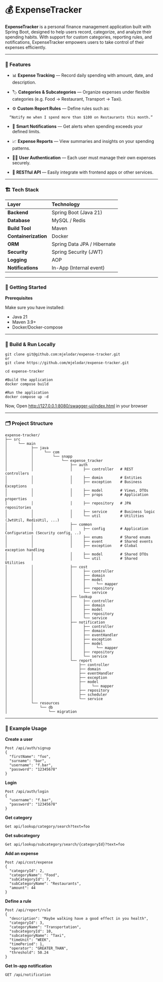 #  💰 ExpenseTracker

**ExpenseTracker** is a personal finance management application built with Spring Boot, designed to help users record, categorize, and analyze their spending habits.
With support for custom categories, reporting rules, and notifications, ExpenseTracker empowers users to take control of their expenses efficiently.

---

### 🧩 Features

* 📊 **Expense Tracking** — Record daily spending with amount, date, and description.

* 🏷️ **Categories & Subcategories** — Organize expenses under flexible categories (e.g. Food → Restaurant, Transport → Taxi).

* ⚙️ **Custom Report Rules** — Define rules such as:

`   “Notify me when I spend more than $100 on Restaurants this month.”
`
* 🔔 **Smart Notifications** — Get alerts when spending exceeds your defined limits.

* 📈 **Expense Reports** — View summaries and insights on your spending patterns.

* 🧑‍💻 **User Authentication** — Each user must manage their own expenses securely.

* 🧾 **RESTful API** — Easily integrate with frontend apps or other services.

---

### 🏗️ Tech Stack
| Layer                | Technology                  |
|:---------------------|:----------------------------|
| **Backend**          | Spring Boot (Java 21)       |
| **Database**         | MySQL / Redis               |
| **Build Tool**       | Maven                       |
| **Containerization** | Docker                      |
| **ORM**              | Spring Data JPA / Hibernate |
| **Security**         | Spring Security (JWT)       |
| **Logging**          | AOP                         |
| **Notifications**    | In-App (Internal event)     |

---
### 🚀 Getting Started
**Prerequisites**

Make sure you have installed:
* Java 21
* Maven 3.9+
* Docker/Docker-compose
---

### 🧱 Build & Run Locally

```Clone the repository
git clone git@github.com:mjelodar/expense-tracker.git
or
git clone https://github.com/mjelodar/expense-tracker.git

cd expense-tracker

#Build the application
docker compose build

#Run the application
docker compose up -d
```

Now, Open http://127.0.0.1:8080/swagger-ui/index.html in your browser

---
### 🗂️ Project Structure

```
expense-tracker/
├── src
│     └── main
│           ├── java
│           │     └── com
│           │         └── snapp
│           │             └── expense_tracker
│           │                 ├── auth
│           │                 │     ├── controller   # REST controllers
│           │                 │     ├── domin        # Entities
│           │                 │     ├── exception    # Business Exceptions
│           │                 │     ├── model        # Views, DTOs
│           │                 │     ├── props        # Application properties
│           │                 │     ├── repository   # JPA repositories
│           │                 │     ├── service      # Business logic
│           │                 │     └── util         # Utilities (JwtUtil, RedisUtil, ...)
│           │                 ├── common
│           │                 │     ├── config       # Application Configuration (Security config, ..)
│           │                 │     ├── enums        # Shared enums
│           │                 │     ├── event        # Shared events
│           │                 │     ├── exception    # Global exception handling
│           │                 │     ├── model        # Shared DTOs
│           │                 │     └── util         # Shared Utilities
│           │                 ├── cost
│           │                 │     ├── controller
│           │                 │     ├── domain
│           │                 │     ├── model
│           │                 │     │     └── mapper
│           │                 │     ├── repository
│           │                 │     └── service
│           │                 ├── lookup
│           │                 │     ├── controller
│           │                 │     ├── domain
│           │                 │     ├── model
│           │                 │     ├── repository
│           │                 │     └── service
│           │                 ├── notification
│           │                 │     ├── controller
│           │                 │     ├── domain
│           │                 │     ├── eventHandler
│           │                 │     ├── exception
│           │                 │     ├── model
│           │                 │     │     └── mapper
│           │                 │     ├── repository
│           │                 │     └── service
│           │                 └── report
│           │                     ├── controller
│           │                     ├── domain
│           │                     ├── eventHandler
│           │                     ├── exception
│           │                     ├── model
│           │                     │     └── mapper
│           │                     ├── repository
│           │                     ├── scheduler
│           │                     └── service
│           └── resources
│               └── db
│                   └── migration
```

---

### 📘 Example Usage
**Create a user**
```
Post /api/auth/signup
{
  "firstName": "foo",
  "surname": "bar",
  "username": "f.bar",
  "password": "12345678"
}
```

**Login**
```
Post /api/auth/login
{
  "username": "f.bar",
  "password": "12345678"
}
```

**Get category**
```
Get api/lookup/category/search?text=foo
```

**Get subcategory**
```
Get api/lookup/subcategory/search/{categoryId}?text=foo
```

**Add an expense**
```
Post /api/cost/expense
{
  "categoryId": 2,
  "categoryName": "Food",
  "subCategoryId": 7,
  "subCategoryName": "Restaurants",
  "amount": 44
}
```

**Define a rule**
```
Post /api/report/rule
{
  "description": "Maybe walking have a good effect in you health",
  "categoryId": 3,
  "categoryName": "Transportation",
  "subcategoryId": 10,
  "subcategoryName": "Taxi",
  "timeUnit": "WEEK",
  "timePeriod": 1,
  "operator": "GREATER_THAN",
  "threshold": 50.24
}
```

**Get In-app notification**
```
GET /api/notification
```

